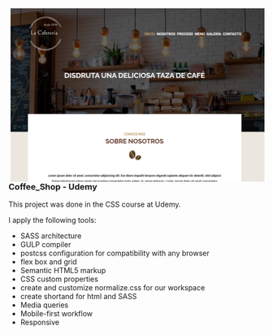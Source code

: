 <a href="https://coffee-shop-gray.vercel.app/">
<img align="right" width="500" src="https://github.com/Dario2303/Coffee_Shop/blob/main/README%20imagen.png"/>
</a>
 
### Coffee_Shop - Udemy

This project was done in the CSS course at Udemy.

I apply the following tools: 

- SASS architecture
- GULP compiler
- postcss configuration for compatibility with any browser
- flex box and grid
- Semantic HTML5 markup
- CSS custom properties
- create and customize normalize.css for our workspace
- create shortand for html and SASS
- Media queries
- Mobile-first workflow
- Responsive
